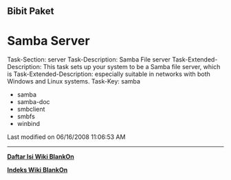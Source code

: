 ## Bibit Paket

# Samba Server
Task-Section: server
Task-Description: Samba File server
Task-Extended-Description: This task sets up your system to be a Samba file
server, which is
Task-Extended-Description: especially suitable in networks with both Windows
and Linux systems.
Task-Key: samba
 * samba
 * samba-doc
 * smbclient
 * smbfs
 * winbind

Last modified on 06/16/2008 11:06:53 AM
 
---
[**Daftar Isi Wiki BlankOn**](/wiki/DaftarIsi/index.html)
 
[**Indeks Wiki BlankOn**](/wiki/Indeks.html)
